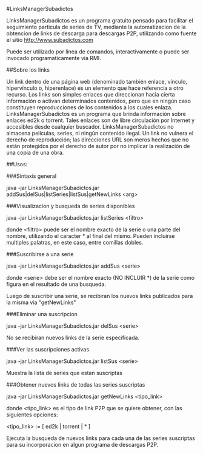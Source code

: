 #LinksManagerSubadictos

LinksManagerSubadictos es un programa gratuito pensado para facilitar el seguimiento particula de series de TV, mediante la
automatizacion de la obtencion de links de descarga para descargas P2P, utilizando como fuente el sitio
http://www.subadictos.com

Puede ser utilizado por linea de comandos, interactivamente o puede ser invocado programaticamente via RMI.


##Sobre los links

Un link dentro de una página web (denominado también enlace, vínculo, hipervínculo o, hiperenlace) es un elemento que hace referencia a otro recurso.
Los links son simples enlaces que direccionan hacia cierta información o activan determinados contenidos, pero que en ningún caso constituyen reproducciones de los contenidos a los cuales enlaza.
LinksManagerSubadictos es un programa que brinda información sobre enlaces ed2k o torrent. Tales enlaces son de libre circulación por Internet y accesibles desde cualquier buscador.
LinksManagerSubadictos no almacena películas, series, ni ningún contenido ilegal.
Un link no vulnera el derecho de reproducción; las direcciones URL son meros hechos que no están protegidos por el derecho de autor por no implicar la realización de una copia de una obra.


##Usos:

###Sintaxis general

java -jar LinksManagerSubadictos.jar addSus|delSus|listSeries|listSus|getNewLinks \<arg\>

###Visualizacion y busqueda de series disponibles

java -jar LinksManagerSubadictos.jar listSeries \<filtro\>

donde \<filtro\> puede ser el nombre exacto de la serie o una parte del nombre, utilizando el caracter * al
final del mismo. Pueden incluirse multiples palatras, en este caso, entre comillas dobles.

###Suscribirse a una serie

java -jar LinksManagerSubadictos.jar addSus \<serie\>

donde \<serie\> debe ser el nombre exacto (NO INCLUIR *) de la serie como figura en el resultado de una
busqueda.

Luego de suscribir una serie, se recibiran los nuevos links publicados para la misma via "getNewLinks"

###Eliminar una suscripcion

java -jar LinksManagerSubadictos.jar delSus \<serie\>

No se recibiran nuevos links de la serie especificada.

###Ver las suscripciones activas

java -jar LinksManagerSubadictos.jar listSus \<serie\>

Muestra la lista de series que estan suscriptas

###Obtener nuevos links de todas las series suscriptas

java -jar LinksManagerSubadictos.jar getNewLinks \<tipo_link\>

donde \<tipo_link\> es el tipo de link P2P que se quiere obtener, con las siguientes opciones:

 \<tipo_link\> := [ ed2k | torrent | * ]

Ejecuta la busqueda de nuevos links para cada una de las series suscriptas para su incorporacion
en algun programa de descargas P2P.